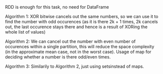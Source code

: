 RDD is enough for this task, no need for DataFrame


Algorithm 1:
XOR bitwise cancels out the same numbers, so we can use it to find the number with odd occurences (as it is there 2k + 1 times, 2k cancels out, the last occurence stays there and hence is a result of XORing the whole list of values)


Algorithm 2:
We can cancel out the number with even number of occurences within a single partition, this will reduce the space complexity (in the approximate mean case, not in the worst case).
Usage of map for deciding whether a number is there odd/even times.

Algorithm 3:
Similarily to Algorithm 2, just using setsinstead of maps.